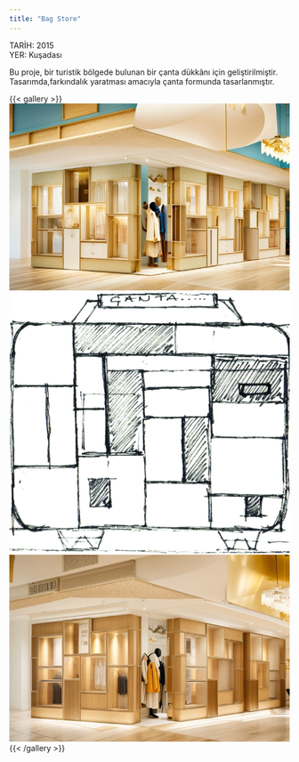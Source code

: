 ```yaml
---
title: "Bag Store"
---
```

TARİH: 2015  
YER: Kuşadası  

Bu proje, bir turistik bölgede bulunan bir çanta dükkânı için geliştirilmiştir. Tasarımda,farkındalık yaratması amacıyla çanta formunda tasarlanmıştır.

{{< gallery >}}
<img src="bag_store_01.png" class="grid-w50 md:grid-w33 xl:grid-w25" />
<img src="bag_store_04.jpg" class="grid-w50 md:grid-w33 xl:grid-w25" />
<img src="bag_store_03.png" class="grid-w50 md:grid-w33 xl:grid-w25" />
{{< /gallery >}}
